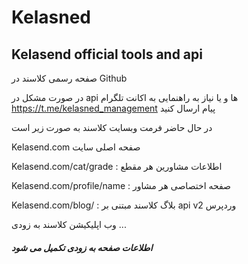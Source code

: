 # Kelasned
## Kelasend official tools and api

صفحه رسمی کلاسند در Github

در صورت مشکل در api ها و یا نیاز به راهنمایی به اکانت تلگرام https://t.me/kelasned_management پیام ارسال کنید


 در حال حاضر فرمت وبسایت کلاسند به صورت زیر است


Kelasend.com صفحه اصلی سایت

Kelasend.com/cat/grade : اطلاعات مشاورین هر مقطع

Kelasend.com/profile/name : صفحه اختصاصی هر مشاور

Kelasend.com/blog/ : بلاگ کلاسند مبتنی بر api v2 وردپرس


وب اپلیکیشن کلاسند به زودی ...

##### اطلاعات صفحه به زودی تکمیل می شود
